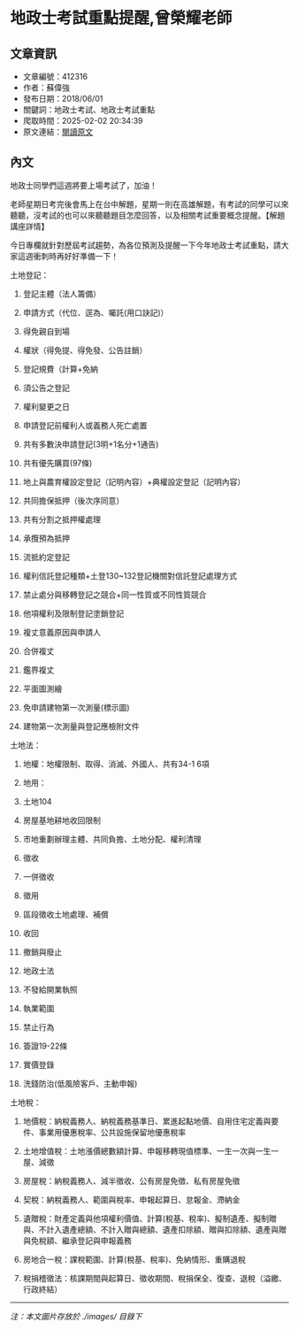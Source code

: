 # 地政士考試重點提醒,曾榮耀老師

## 文章資訊
- 文章編號：412316
- 作者：蘇偉強
- 發布日期：2018/06/01
- 關鍵詞：地政士考試、地政士考試重點
- 爬取時間：2025-02-02 20:34:39
- 原文連結：[閱讀原文](https://real-estate.get.com.tw/Columns/detail.aspx?no=412316)

## 內文
地政士同學們這週將要上場考試了，加油！

老師星期日考完後會馬上在台中解題，星期一則在高雄解題，有考試的同學可以來聽聽，沒考試的也可以來聽聽題目怎麼回答，以及相關考試重要概念提醒。【解題講座詳情】

今日專欄就針對歷屆考試趨勢，為各位預測及提醒一下今年地政士考試重點，請大家這週衝刺時再好好準備一下！

土地登記：

1. 登記主體（法人籌備）

2. 申請方式（代位、逕為、囑託(用口訣記)）

3. 得免親自到場

4. 權狀（得免提、得免發、公告註銷）

5. 登記規費（計算+免納

6. 須公告之登記

7. 權利變更之日

8. 申請登記前權利人或義務人死亡處置

9. 共有多數決申請登記(3明+1名分+1通告)

10. 共有優先購買(97條)

11. 地上與農育權設定登記（記明內容）+典權設定登記（記明內容）

12. 共同擔保抵押（後次序同意）

13. 共有分割之抵押權處理

14. 承攬預為抵押

15. 流抵約定登記

16. 權利信託登記種類+土登130~132登記機關對信託登記處理方式

17. 禁止處分與移轉登記之競合+同一性質或不同性質競合

18. 他項權利及限制登記塗銷登記

19. 複丈意義原因與申請人

20. 合併複丈

21. 鑑界複丈

22. 平面圖測繪

23. 免申請建物第一次測量(標示圖)

24. 建物第一次測量與登記應檢附文件

土地法：

1. 地權：地權限制、取得、消滅、外國人、共有34-1 6項

2. 地用：

1. 土地104

2. 房屋基地耕地收回限制

3. 市地重劃辦理主體、共同負擔、土地分配、權利清理

3. 徵收

1. 一併徵收

2. 徵用

3. 區段徵收土地處理、補償

4. 收回

5. 撤銷與廢止

4. 地政士法

1. 不發給開業執照

2. 執業範圍

3. 禁止行為

4. 簽證19-22條

5. 實價登錄

6. 洗錢防治(低風險客戶、主動申報)

土地稅：

1. 地價稅：納稅義務人、納稅義務基準日、累進起點地價、自用住宅定義與要件、事業用優惠稅率、公共設施保留地優惠稅率

2. 土地增值稅：土地漲價總數額計算、申報移轉現值標準、一生一次與一生一屋、減徵

3. 房屋稅：納稅義務人、減半徵收、公有房屋免徵、私有房屋免徵

4. 契稅：納稅義務人、範圍與稅率、申報起算日、怠報金、滯納金

5. 遺贈稅：財產定義與他項權利價值、計算(稅基、稅率)、擬制遺產、擬制贈與、不計入遺產總額、不計入贈與總額、遺產扣除額、贈與扣除額、遺產與贈與免稅額、繼承登記與申報義務

6. 房地合一稅：課稅範圍、計算(稅基、稅率)、免納情形、重購退稅

7. 稅捐稽徵法：核課期間與起算日、徵收期間、稅捐保全、復查、退稅（溢繳、行政終結）
---
*注：本文圖片存放於 ./images/ 目錄下*
